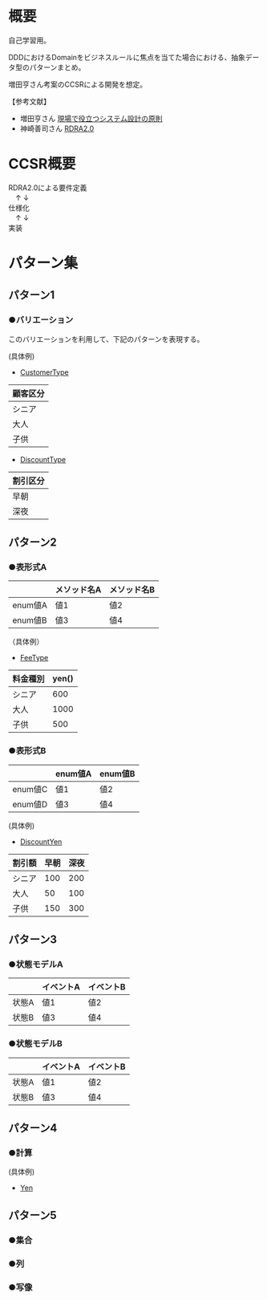 # 概要
自己学習用。

DDDにおけるDomainをビジネスルールに焦点を当てた場合における、抽象データ型のパターンまとめ。

増田亨さん考案のCCSRによる開発を想定。

【参考文献】
- 増田亨さん [現場で役立つシステム設計の原則](https://www.amazon.co.jp/%E7%8F%BE%E5%A0%B4%E3%81%A7%E5%BD%B9%E7%AB%8B%E3%81%A4%E3%82%B7%E3%82%B9%E3%83%86%E3%83%A0%E8%A8%AD%E8%A8%88%E3%81%AE%E5%8E%9F%E5%89%87-%E3%80%9C%E5%A4%89%E6%9B%B4%E3%82%92%E6%A5%BD%E3%81%A7%E5%AE%89%E5%85%A8%E3%81%AB%E3%81%99%E3%82%8B%E3%82%AA%E3%83%96%E3%82%B8%E3%82%A7%E3%82%AF%E3%83%88%E6%8C%87%E5%90%91%E3%81%AE%E5%AE%9F%E8%B7%B5%E6%8A%80%E6%B3%95-%E5%A2%97%E7%94%B0-%E4%BA%A8-ebook/dp/B073GSDBGT)
- 神崎善司さん [RDRA2.0](https://www.amazon.co.jp/RDRA2-0-%E3%83%8F%E3%83%B3%E3%83%89%E3%83%96%E3%83%83%E3%82%AF-%E8%BB%BD%E3%81%8F%E6%9F%94%E8%BB%9F%E3%81%A7%E7%B2%BE%E5%BA%A6%E3%81%AE%E9%AB%98%E3%81%84%E8%A6%81%E4%BB%B6%E5%AE%9A%E7%BE%A9%E3%81%AE%E3%83%A2%E3%83%87%E3%83%AA%E3%83%B3%E3%82%B0%E6%89%8B%E6%B3%95-%E7%A5%9E%E5%B4%8E%E5%96%84%E5%8F%B8-ebook/dp/B07STQZFBX)

# CCSR概要
RDRA2.0による要件定義<br>
　↑   ↓<br>
仕様化<br>
　↑   ↓<br>
実装

# パターン集

## パターン1
### ●バリエーション
このバリエーションを利用して、下記のパターンを表現する。

(具体例)
- [CustomerType](https://github.com/sakuoden/business-rule-pattern/blob/master/src/main/kotlin/com/jackthenewest/businessrulepattern/domain/model/customer/CustomerType.kt)

|顧客区分|
|---|
|シニア|
|大人|
|子供|

- [DiscountType](https://github.com/sakuoden/business-rule-pattern/blob/master/src/main/kotlin/com/jackthenewest/businessrulepattern/domain/model/discount/DiscountType.kt)


|割引区分|
|---|
|早朝|
|深夜|

## パターン2
### ●表形式A

| |メソッド名A|メソッド名B|
|---|---|---|
|enum値A|値1|値2|
|enum値B|値3|値4|

（具体例）
- [FeeType](https://github.com/sakuoden/business-rule-pattern/blob/master/src/main/kotlin/com/jackthenewest/businessrulepattern/domain/model/fee/FeeType.kt)

|料金種別 |yen()|
|---|---|
|シニア|600|
|大人|1000|
|子供|500|

### ●表形式B 

||enum値A|enum値B|
|---|---|---|
|enum値C|値1|値2|
|enum値D|値3|値4|

(具体例)
- [DiscountYen](https://github.com/sakuoden/business-rule-pattern/blob/master/src/main/kotlin/com/jackthenewest/businessrulepattern/domain/model/discount/DiscountYen.kt)

|割引額|早朝|深夜|
|---|---|---|
|シニア|100|200|
|大人|50|100|
|子供|150|300|

## パターン3
### ●状態モデルA

| |イベントA|イベントB|
|---|---|---|
|状態A|値1|値2|
|状態B|値3|値4|

### ●状態モデルB

| |イベントA|イベントB|
|---|---|---|
|状態A|値1|値2|
|状態B|値3|値4|

## パターン4
### ●計算
(具体例)
- [Yen](https://github.com/sakuoden/business-rule-pattern/blob/master/src/main/kotlin/com/jackthenewest/businessrulepattern/domain/type/yen/Yen.kt)

## パターン5
### ●集合
### ●列
### ●写像



